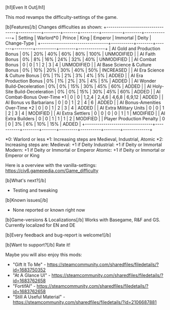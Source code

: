[h1]Even It Out[/h1]

This mod revamps the difficulty-settings of the game.

[b]Features[/b]
Changes difficulties as shown:
+---------------------------------+-----------+--------+-------+---------+----------+--------+-------------+
|              Setting            | Warlord*0 | Prince | King  | Emperor | Immortal | Deity  | Change-Type |
+---------------------------------+-----------+--------+-------+---------+----------+--------+-------------+
| AI Gold and Production Bonus    | 0%        | 20%    | 40%   | 60%     | 80%      | 100%   | UNMODIFIED  |
| AI Faith Bonus                  | 0%        | 8%     | 16%   | 24%     | 32%      | 40%    | UNMODIFIED  |
| AI Combat Bonus                 | 0         | 0      | 1     | 2       | 3        | 4      | UNMODIFIED  |
| AI Base Science & Culture Bonus | 0%        | 10%    | 20%   | 30%     | 40%      | 50%    | INCREASED   |
| AI Era Science & Culture Bonus  | 0%        | 1%     | 2%    | 3%      | 4%       | 5%     | ADDED       |
| AI Era Production Bonus         | 0%        | 1%     | 2%    | 3%      | 4%       | 5%     | ADDED       |
| AI Wonder Build-Deceleration    | 0%        | 0%     | 15%   | 30%     | 45%      | 60%    | ADDED       |
| AI Holy-Site Build-Deceleration | 0%        | 0%     | 15%   | 30%     | 45%      | 60%    | ADDED       |
| AI Combat-Bonus Over-Time *1    | 0         | 0      | 1,2,4 | 2,4,6   | 4,6,8    | 6,9,12 | ADDED       |
| AI Bonus vs Barbarians          | 0         | 0      | 1     | 2       | 4        | 6      | ADDED       |
| AI Bonus-Amenities Over-Time *2 | 0         | 0      | 1     | 2       | 3        | 4      | ADDED       |
| AI Extra Military Units         | 0         | 0      | 1     | 2       | 3        | 4      | MODIFIED    |
| AI Extra Settlers               | 0         | 0      | 0     | 0       | 1        | 1      | MODIFIED    |
| AI Extra Builders               | 0         | 0      | 1     | 1       | 1        | 2      | MODIFIED    |
| Player Production Penalty       | 0         | 0      | 3%    | 6%      | 10%      | 15%    | ADDED       |
+---------------------------------+-----------+--------+-------+---------+----------+--------+-------------+

*0: Warlord or less
*1: Increasing steps are Medieval, Industrial, Atomic
*2: Increasing steps are:
      Medieval:   +1 if Deity
      Industrial: +1 if Deity or Immortal
      Modern:     +1 if Deity or Immortal or Emperor
      Atomic:     +1 if Deity or Immortal or Emperor or King

Here is a overview with the vanilla-settings: https://civ6.gamepedia.com/Game_difficulty

[b]What's next?[/b]
- Testing and tweaking

[b]Known issues[/b]
- None reported or known right now

[b]Game-versions & Localizations[/b]
Works with Basegame, R&F and GS.
Currently localized for EN and DE

[b]Every feedback and bug-report is welcome![/b]

[b]Want to support?[/b]
Rate it!

Maybe you will also enjoy this mods:
- "Gift It To Me" - https://steamcommunity.com/sharedfiles/filedetails/?id=1683750352
- "At A Glance UI" - https://steamcommunity.com/sharedfiles/filedetails/?id=1683762658
- "FortifAI" - https://steamcommunity.com/sharedfiles/filedetails/?id=1683762658
- "Still A Useful Material" - https://steamcommunity.com/sharedfiles/filedetails/?id=2106687881
